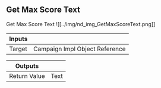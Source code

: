 ## Get Max Score Text
Get Max Score Text
![[../img/nd_img_GetMaxScoreText.png]]

|Inputs||
|--|--|
| Target | Campaign Impl Object Reference |

|Outputs||
|--|--|
| Return Value | Text |
